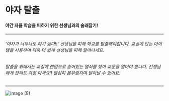 # 야자 탈출 
#### 야간 자율 학습을 피하기 위한 선생님과의 술래잡기! 

---

###### '야자가 너무나도 하기 싫다!!' 선생님을 피해 학교를 탈출해야합니다. 교실에 있는 아이템을 사용하여 더욱 더 쉽게 선생님을 피해 달아나세요.  
###### 탈출을 위해서는 교실에 랜덤으로 숨어있는 열쇠를 찾아 교문을 열어야 합니다. 선생님에게 잡혀도 걱정 마세요!! 열심히 몸부림치며 달아날 수 있어요.
---

![image (9)](https://user-images.githubusercontent.com/77601074/226492793-eeb245ea-de97-4d1d-981d-9403ed97c5b9.png)
